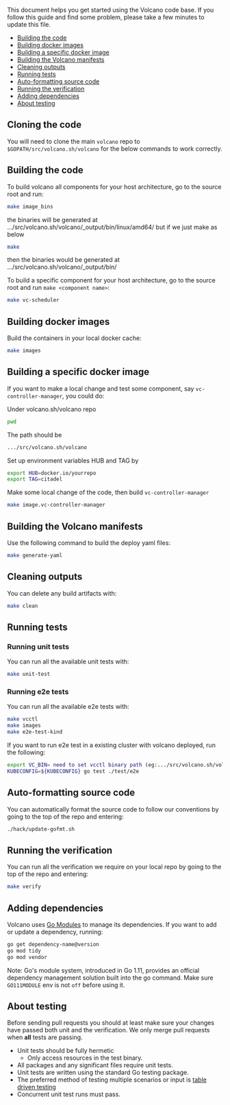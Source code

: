 This document helps you get started using the Volcano code base.
If you follow this guide and find some problem, please take
a few minutes to update this file.

- [Building the code](#building-the-code)
- [Building docker images](#building-docker-images)
- [Building a specific docker image](#building-a-specific-docker-image)
- [Building the Volcano manifests](#building-the-volcano-manifests)
- [Cleaning outputs](#cleaning-outputs)
- [Running tests](#running-tests)
- [Auto-formatting source code](#auto-formatting-source-code)
- [Running the verification](#running-the-verification)
- [Adding dependencies](#adding-dependencies)
- [About testing](#about-testing)


## Cloning the code

You will need to clone the main `volcano` repo to `$GOPATH/src/volcano.sh/volcano` for
the below commands to work correctly.

## Building the code

To build volcano all components for your host architecture, go to
the source root and run:

```bash
make image_bins
```
the binaries will be generated at .../src/volcano.sh/volcano/_output/bin/linux/amd64/
but if we just make as below

```bash
make
```
then the binaries would be generated at .../src/volcano.sh/volcano/_output/bin/

To build a specific component for your host architecture, go to
the source root and run `make <component name>`:

```bash
make vc-scheduler
```


## Building docker images

Build the containers in your local docker cache:

```bash
make images
```

## Building a specific docker image

If you want to make a local change and test some component, say `vc-controller-manager`, you
could do:

Under volcano.sh/volcano repo

```bash
pwd
```
The path should be

```bash
.../src/volcano.sh/volcano
```

Set up environment variables HUB and TAG by
```bash
export HUB=docker.io/yourrepo
export TAG=citadel
```

Make some local change of the code, then build `vc-controller-manager`

```bash
make image.vc-controller-manager
```

## Building the Volcano manifests

Use the following command to build the deploy yaml files:

```bash
make generate-yaml
```

## Cleaning outputs

You can delete any build artifacts with:

```bash
make clean
```

## Running tests

### Running unit tests

You can run all the available unit tests with:

```bash
make unit-test
```

### Running e2e tests

You can run all the available e2e tests with:

```bash
make vcctl
make images
make e2e-test-kind
```

If you want to run e2e test in a existing cluster with volcano deployed, run the following:

```bash
export VC_BIN= need to set vcctl binary path (eg:.../src/volcano.sh/volcano/_output/bin/)
KUBECONFIG=${KUBECONFIG} go test ./test/e2e
```

## Auto-formatting source code

You can automatically format the source code to follow our conventions by going to the
top of the repo and entering:

```bash
./hack/update-gofmt.sh
```

## Running the verification

You can run all the verification we require on your local repo by going to the top of the repo and entering:

```bash
make verify
```

## Adding dependencies

Volcano uses [Go Modules](https://blog.golang.org/migrating-to-go-modules) to manage its dependencies.
If you want to add or update a dependency, running:

```bash
go get dependency-name@version
go mod tidy
go mod vendor
```

Note: Go's module system, introduced in Go 1.11, provides an official dependency management solution built into the go command.
      Make sure `GO111MODULE` env is not `off` before using it.

## About testing

Before sending pull requests you should at least make sure your changes have
passed both unit and the verification. We only merge pull requests when
**all** tests are passing.

- Unit tests should be fully hermetic
  - Only access resources in the test binary.
- All packages and any significant files require unit tests.
- Unit tests are written using the standard Go testing package.
- The preferred method of testing multiple scenarios or input is
  [table driven testing](https://github.com/golang/go/wiki/TableDrivenTests)
- Concurrent unit test runs must pass.
